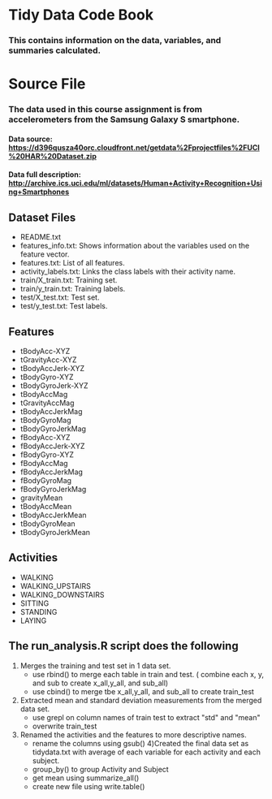 # Tidy Data Code Book
### This contains information on the **data**, **variables**, and **summaries** calculated.
# Source File
### The data used in this course assignment is from accelerometers from the Samsung Galaxy S smartphone.

#### Data source: https://d396qusza40orc.cloudfront.net/getdata%2Fprojectfiles%2FUCI%20HAR%20Dataset.zip
#### Data full description: http://archive.ics.uci.edu/ml/datasets/Human+Activity+Recognition+Using+Smartphones

## **Dataset Files**

   * README.txt
   * features_info.txt: Shows information about the variables used on the feature vector.
   * features.txt: List of all features.
   * activity_labels.txt: Links the class labels with their activity name.
   * train/X_train.txt: Training set.
   * train/y_train.txt: Training labels.
   * test/X_test.txt: Test set.
   * test/y_test.txt: Test labels.

## **Features**

   * tBodyAcc-XYZ
   * tGravityAcc-XYZ
   * tBodyAccJerk-XYZ
   * tBodyGyro-XYZ
   * tBodyGyroJerk-XYZ
   * tBodyAccMag
   * tGravityAccMag
   * tBodyAccJerkMag
   * tBodyGyroMag
   * tBodyGyroJerkMag
   * fBodyAcc-XYZ
   * fBodyAccJerk-XYZ
   * fBodyGyro-XYZ
   * fBodyAccMag
   * fBodyAccJerkMag
   * fBodyGyroMag
   * fBodyGyroJerkMag
   * gravityMean
   * tBodyAccMean
   * tBodyAccJerkMean
   * tBodyGyroMean
   * tBodyGyroJerkMean

## **Activities**

   * WALKING
   * WALKING_UPSTAIRS
   * WALKING_DOWNSTAIRS
   * SITTING
   * STANDING
   * LAYING

## **The run_analysis.R script does the following**

   1. Merges the training and test set in 1 data set.
      * use rbind() to merge each table in train and test. ( combine each x, y, and sub to create x_all,y_all, and sub_all)
      * use cbind() to merge tbe x_all,y_all, and sub_all to create train_test
   2. Extracted mean and standard deviation measurements from the merged data set.
      * use grepl on column names of train test to extract "std" and "mean"
      * overwrite train_test
   3. Renamed the activities and the features to more descriptive names.
      * rename the columns using gsub() 4)Created the final data set as tidydata.txt with average of each variable for each activity and each subject.
      * group_by() to group Activity and Subject
      * get mean using summarize_all()
      * create new file using write.table()
